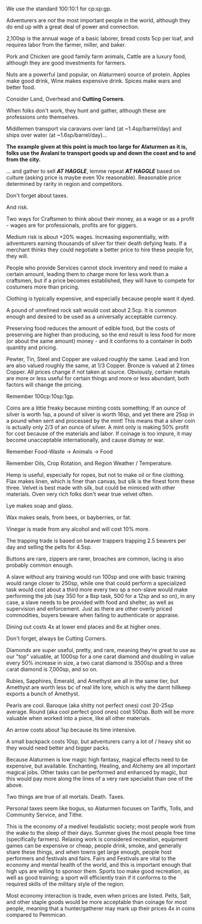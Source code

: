 We use the standard 100:10:1 for cp:sp:gp.

Adventurers are *not* the most important people in the world, although they do end up with a great deal of power and connection.

2,100sp is the annual wage of a basic laborer, bread costs 5cp per loaf, and requires labor from the farmer, miller, and baker.

Pork and Chicken are good family farm animals, Cattle are a luxury food, although they are good investments for farmers.

Nuts are a powerful (and popular, on Alaturmen) source of protein. Apples make good drink, Wine makes expensive drink. Spices make wars and better food.

Consider Land, Overhead and **Cutting Corners**.

When folks don't work, they hunt and gather, although these are professions unto themselves.

Middlemen transport via caravans over land (at ~1.4sp/barrel/day) and ships over water (at ~1.6sp/barrel/day)...

**The example given at this point is much too large for Alaturmen as it is, folks use the Avalani to transport goods up and down the coast and to and from the city.**

... and gather to sell ***AT HAGGLE***, lemme repeat ***AT HAGGLE*** based on culture (asking price is maybe even 10x reasonable). Reasonable price determined by rarity in region and competitors.

Don't forget about taxes.

And risk.

Two ways for Craftsmen to think about their money, as a wage or as a profit - wages are for professionals, profits are for giggers.

Medium risk is about +20% wages. Increasing exponentially, with adventurers earning thousands of silver for their death defying feats. If a merchant thinks they could negotiate a better price to hire these people for, they will. 

People who provide Services cannot stock inventory and need to make a certain amount, leading them to charge more for less work than a craftsmen, but if a price becomes established, they will have to compete for costumers more than pricing. 

Clothing is typically expensive, and especially because people want it dyed.

A pound of unrefined rock salt would cost about 2.5cp. It is common enough and desired to be used as a universally acceptable currency.

Preserving food reduces the amount of edible food, but the costs of preserving are higher than producing, so the end result is less food for more (or about the same amount) money - and it conforms to a container in both quantity and pricing. 

Pewter, Tin, Steel and Copper are valued roughly the same. Lead and Iron are also valued roughly the same, at 1/3 Copper. Bronze is valued at 2 times Copper. All prices change if not taken at source. Obviously, certain metals are more or less useful for certain things and more or less abundant, both factors will change the pricing. 

Remember 100cp:10sp:1gp.

Coins are a little freaky because minting costs something; If an ounce of silver is worth 1sp, a pound of silver is worth 16sp, and yet there are 25sp in a pound when sent and processed by the mint! This means that a silver coin is actually only 2/3 of an ounce of silver. A mint only is making 50% profit for cost because of the materials and labor. If coinage is too impure, it may become unacceptable internationally, and cause dismay or war.

Remember Food-Waste -> Animals -> Food

Remember Oils, Crop Rotation, and Region Weather / Temperature.

Hemp is useful, especially for ropes, but not to make oil or fine clothing. Flax makes linen, which is finer than canvas, but silk is the finest form these three. Velvet is best made with silk, but could be mimiced with other materials. Oven very rich folks don't wear true velvet often.

Lye makes soap and glass.

Wax makes seals, from bees, or bayberries, or fat.

Vinegar is made from any alcohol and will cost 10% more. 

The trapping trade is based on beaver trappers trapping 2.5 beavers per day and selling the pelts for 4.5sp.

Buttons are rare, zippers are rarer, broaches are common, lacing is also probably common enough.

A slave without any training would run 100sp and one with basic training would range closer to 250sp, while one that could perform a specialized task would cost about a third more every two sp a non-slave would make performing the job (say 350 for a 8sp task, 500 for a 12sp and so on), in any case, a slave needs to be provided with food and shelter, as well as supervision and enforcement. Just as there are other overly priced commodities, buyers beware when failing to authenticate or appraise.

Dining out costs 4x at lower end places and 6x at higher ones.

Don't forget, always be Cutting Corners.

Diamonds are super useful, pretty, and rare, meaning they're great to use as our "top" valuable, at 1000sp for a one carat diamond and doubling in value every 50% increase in size, a two carat diamond is 3500sp and a three carat diamond is 7,000sp, and so on.

Rubies, Sapphires, Emerald, and Amethyst are all in the same tier, but Amethyst are worth less bc of real life lore, which is why the darnt hillkeep exports a bunch of Amethyst.

Pearls are cool. Baroque (aka shitty not perfect ones) cost 20-25sp average. Round (aka cool perfect good ones) cost 500sp. Both will be more valuable when worked into a piece, like all other materials.

An arrow costs about 1sp because its time intensive.

A small backpack costs 10sp, but adventurers carry a lot of / heavy shit so they would need better and bigger packs.

Because Alaturmen is low magic high fantasy, magical effects need to be expensive, but available. Enchanting, Healing, and Alchemy are all important magical jobs. Other tasks can be performed and enhanced by magic, but this would pay more along the lines of a very rare specialist than one of the above.

Two things are true of all mortals. Death. Taxes.

Personal taxes seem like bogus, so Alaturmen focuses on Tariffs, Tolls, and Community Service, and Tithe.

This is the economy of a medivel feudalistic society; most people work from the wake to the sleep of their days. Summer gives the most people free time (specifically farmers). Relaxing work is considered recreation, equipment games can be expensive or cheap, people drink, smoke, and generally share these things, and when towns get large enough, people host performers and festivals and fairs. Fairs and Festivals are vital to the economy and mental health of the world, and this is important enough that high ups are willing to sponsor them. Sports too make good recreation, as well as good training; a sport will efficiently train if it conforms to the required skills of the military style of the region.

Most economy interaction is trade, even when prices are listed. Pelts, Salt, and other staple goods would be more acceptable than coinage for most people, meaning that a hunter/gatherer may mark up their prices 4x in coins compared to Pemmican.
